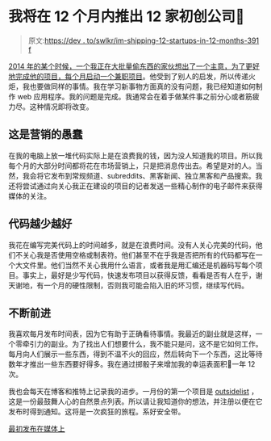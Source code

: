 # 我将在 12 个月内推出 12 家初创公司🚀

> 原文:[https://dev . to/swlkr/im-shipping-12-startups-in-12-months-391 f](https://dev.to/swlkr/im-shipping-12-startups-in-12-months-391f)

[2014 年的某个时候，一个我正在大批量偷东西的家伙想出了一个主意，为了更好地完成他的项目，每个月启动一个兼职项目](https://levels.io/12-startups-12-months/)。他受到了别人的启发，所以传递火炬，我也要做同样的事情。我在学习新事物方面真的没有问题，我已经知道如何制作 web 应用程序。我的问题是完成。我通常会在着手做某件事之前分心或者筋疲力尽。这种情况即将改变。

## 这是营销的愚蠢

在我的电脑上放一堆代码实际上是在浪费我的钱，因为没人知道我的项目。所以我每个月的大部分时间都将花在市场营销上，只是把消息传出去。希望是对的人。当然，我会将它发布到常规频道、subreddits、黑客新闻、独立黑客和产品搜索。我还将尝试通过向关心我正在建设的项目的记者发送一些精心制作的电子邮件来获得媒体的关注。

## 代码越少越好

我花在编写完美代码上的时间越多，就是在浪费时间。没有人关心完美的代码，他们不关心我是否使用空格或制表符。他们甚至不在乎我是否把所有的代码都写在一个大文件里。他们当然不关心我用什么语言，或者我是用汇编还是机器码写每个项目。事实上，最好是少写代码，快速发布项目以获得反馈，看看是否有人在乎，谢天谢地，有一个月的硬性限制，否则我可能会陷入旧的坏习惯，继续写代码。

## 不断前进

我喜欢每月发布时间表，因为它有助于正确看待事情。我最近的副业就是这样，一个零牵引力的副业。为了找出人们想要什么，我不能只是问，这不是它如何工作。每月向人们展示一些东西，得到不温不火的回应，然后转向下一个东西，这比等待数年才推出一些东西要好得多。我在通过掷骰子来增加我的幸运表面积🎲一年 12 次。

我也会每天在博客和推特上记录我的进步。一月份的第一个项目是 [outsidelist](https://outsidelist.com) ，这是一份最鼓舞人心的自然景点列表。所以请让我知道你的想法，并注册以便在它发布时得到通知。这将是一次疯狂的旅程。系好安全带。

[最初发布在媒体上](https://medium.com/@swlkr/im-shipping-12-startups-in-12-months-f70266a50cef)